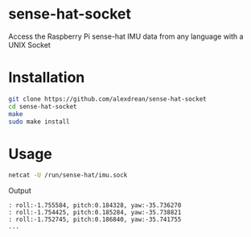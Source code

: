 # sense-hat-socket
Access the Raspberry Pi sense-hat IMU data from any language with a UNIX Socket

# Installation
```bash
git clone https://github.com/alexdrean/sense-hat-socket
cd sense-hat-socket
make
sudo make install
```

# Usage
```bash
netcat -U /run/sense-hat/imu.sock
```

Output
```
: roll:-1.755584, pitch:0.184328, yaw:-35.736270
: roll:-1.754425, pitch:0.185284, yaw:-35.738821
: roll:-1.752745, pitch:0.186840, yaw:-35.741755
...
```
